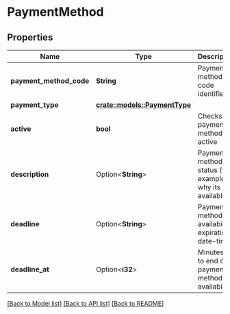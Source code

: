 # PaymentMethod

## Properties

Name | Type | Description | Notes
------------ | ------------- | ------------- | -------------
**payment_method_code** | **String** | Payment method code identifier | 
**payment_type** | [**crate::models::PaymentType**](PaymentType.md) |  | 
**active** | **bool** | Checks if payment method is active | 
**description** | Option<**String**> | Payment method status (for example: why its not available) | [optional]
**deadline** | Option<**String**> | Payment method availability expiration date-time | [optional]
**deadline_at** | Option<**i32**> | Minutes left to end of payment method availability | [optional]

[[Back to Model list]](../README.md#documentation-for-models) [[Back to API list]](../README.md#documentation-for-api-endpoints) [[Back to README]](../README.md)


